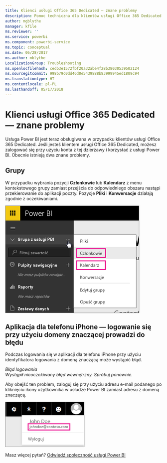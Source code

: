 ```yaml
---
title: Klienci usługi Office 365 Dedicated — znane problemy
description: Pomoc techniczna dla klientów usługi Office 365 Dedicated — znane problemy. W tym temacie opisano problemy charakterystyczne dla klientów usługi Office 365 Dedicated. Obejmuje to ograniczenia dotyczące funkcji grup oraz aplikacji iPhone z domenami znaczącymi.
author: mgblythe
manager: kfile
ms.reviewer: ''
ms.service: powerbi
ms.component: powerbi-service
ms.topic: conceptual
ms.date: 06/28/2017
ms.author: mblythe
LocalizationGroup: Troubleshooting
ms.openlocfilehash: cedb3e1572fbf20a32abe4f28b38030539502124
ms.sourcegitcommit: 998b79c0dd46d0e5439888b83999945ed1809c94
ms.translationtype: HT
ms.contentlocale: pl-PL
ms.lasthandoff: 05/17/2018
---
```

# <a name="office-365-dedicated-customers---known-issues"></a>Klienci usługi Office 365 Dedicated — znane problemy
Usługa Power BI jest teraz obsługiwana w przypadku klientów usługi Office 365 Dedicated.  Jeśli jesteś klientem usługi Office 365 Dedicated, możesz zalogować się przy użyciu konta z tej dzierżawy i korzystać z usługi Power BI. Obecnie istnieją dwa znane problemy.

## <a name="groups"></a>Grupy
W przypadku wybrania pozycji **Członkowie** lub **Kalendarz** z menu kontekstowego grupy zamiast przejścia do odpowiedniego obszaru nastąpi przekierowanie do aplikacji poczty.  Pozycje **Pliki** i **Konwersacje** działają zgodnie z oczekiwaniami.

![](media/service-admin-office-365-dedicated-known-issues/group-menu.png)

## <a name="iphone-app---sign-in-with-vanity-domain-leads-to-error"></a>Aplikacja dla telefonu iPhone — logowanie się przy użyciu domeny znaczącej prowadzi do błędu
Podczas logowania się w aplikacji dla telefonu iPhone przy użyciu identyfikatora logowania z domeną znaczącą może wystąpić błąd.

*Błąd logowania*  
*Wystąpił nieoczekiwany błąd wewnętrzny. Spróbuj ponownie.*

Aby obejść ten problem, zaloguj się przy użyciu adresu e-mail podanego po kliknięciu ikony użytkownika w usłudze Power BI zamiast adresu z domeną znaczącą.

![](media/service-admin-office-365-dedicated-known-issues/sign-in-address.png)

Masz więcej pytań? [Odwiedź społeczność usługi Power BI](http://community.powerbi.com/)

